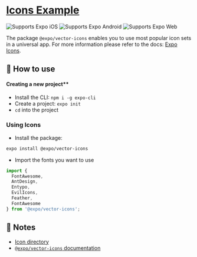 # [Icons Example](https://docs.expo.dev/versions/latest/guides/icons/)

<p>
  <!-- iOS -->
  <img alt="Supports Expo iOS" longdesc="Supports Expo iOS" src="https://img.shields.io/badge/iOS-4630EB.svg?style=flat-square&logo=APPLE&labelColor=999999&logoColor=fff" />
  <!-- Android -->
  <img alt="Supports Expo Android" longdesc="Supports Expo Android" src="https://img.shields.io/badge/Android-4630EB.svg?style=flat-square&logo=ANDROID&labelColor=A4C639&logoColor=fff" />
  <!-- Web -->
  <img alt="Supports Expo Web" longdesc="Supports Expo Web" src="https://img.shields.io/badge/web-4630EB.svg?style=flat-square&logo=GOOGLE-CHROME&labelColor=4285F4&logoColor=fff" />
</p>

The package `@expo/vector-icons` enables you to use most popular icon sets in a universal app. For more information please refer to the docs: [Expo Icons](https://docs.expo.dev/versions/latest/guides/icons/).

## 🚀 How to use

#### Creating a new project**

- Install the CLI: `npm i -g expo-cli`
- Create a project: `expo init `
- `cd` into the project

### Using Icons

- Install the package:
 ```sh
 expo install @expo/vector-icons
 ```
- Import the fonts you want to use
```js
import {
  FontAwesome,
  AntDesign,
  Entypo,
  EvilIcons,
  Feather,
  FontAwesome
} from '@expo/vector-icons';
```

## 📝 Notes

- [Icon directory](https://expo.github.io/vector-icons/)
- [`@expo/vector-icons` documentation](https://docs.expo.dev/versions/latest/guides/icons/)
